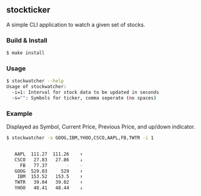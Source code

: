 ## stockticker

A simple CLI application to watch a given set of stocks.

### Build & Install

```sh
$ make install
```

### Usage

```sh
$ stockwatcher --help
Usage of stockwatcher:
  -i=1: Interval for stock data to be updated in seconds
  -s="": Symbols for ticker, comma seperate (no spaces)
```

### Example

Displayed as Symbol, Current Price, Previous Price, and up/down indicator.

```sh
$ stockwatcher -s GOOG,IBM,YHOO,CSCO,AAPL,FB,TWTR -i 1
```
```sh

   AAPL  111.27  111.26    ↑
   CSCO   27.83   27.86    ↓
     FB   77.37       -    -
   GOOG  529.03     529    ↑
    IBM  153.52   153.5    ↑
   TWTR   39.04   39.02    ↑
   YHOO   48.41   48.44    ↓

```
